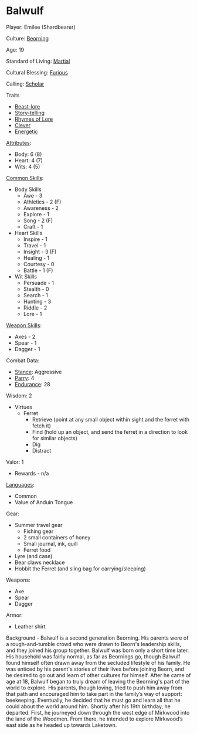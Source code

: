# Balwulf

Player: Emilee (Shardbearer)

Culture: [Beorning](../generation/cultures.md)

Age: 19

Standard of Living: [Martial](../generation/standard-of-living.md)

Cultural Blessing: [Furious](../generation/cultural-blessing.md)

Calling: [Scholar](../generation/callings.md)

Traits
* [Beast-lore](../generation/specialities.md)
* [Story-telling](../generation/specialities.md)
* [Rhymes of Lore](../generation/specialities.md)
* [Clever](../generation/distinctive-features.md)
* [Energetic](../generation/distinctive-features.md)

[Attributes](../generation/background.md):
* Body:  6 (8)
* Heart: 4 (7)
* Wits:  4 (5)

[Common Skills](../generation/common-skill-list.md): 
* Body Skills
    * Awe - 3
    * Athletics - 2 (F)
    * Awareness - 2
    * Explore - 1
    * Song - 2 (F)
    * Craft - 1
* Heart Skills
    * Inspire - 1
    * Travel - 1
    * Insight - 3 (F)
    * Healing - 1
    * Courtesy - 0
    * Battle - 1 (F)
* Wit Skills
    * Persuade - 1
    * Stealth - 0
    * Search - 1
    * Hunting - 3
    * Riddle - 2
    * Lore - 1

[Weapon Skills](../generation/weapon-skill-list.md):
* Axes - 2
* Spear - 1
* Dagger - 1

Combat Data:
* [Stance](../generation/stance.md): Aggressive
* [Parry](../generation/damage-parry.md): 4
* [Endurance](../generation/endurance.md): 28

Wisdom: 2
* Virtues
    * Ferret
        * Retrieve (point at any small object within sight and the ferret with fetch it)
        * Find (hold up an object, and send the ferret in a direction to look for similar objects)
        * Dig
        * Distract

Valor: 1
* Rewards - n/a

[Languages](../generation/languages.md):
* Common
* Value of Anduin Tongue

Gear:
* Summer travel gear
    * Fishing gear
    * 2 small containers of honey
    * Small journal, ink, quill
    * Ferret food
* Lyre (and case)
* Bear claws necklace
* Hobbit the Ferret (and sling bag for carrying/sleeping)

Weapons:
* Axe
* Spear
* Dagger

Armor:
* Leather shirt

Background - Balwulf is a second generation Beorning. His parents were of a rough-and-tumble crowd who were drawn to Beorn's leadership skills, and they joined his group together.  Balwulf was born only a short time later.  His household was fairly normal, as far as Beornings go, though Balwulf found himself often drawn away from the secluded lifestyle of his family. He was enticed by his parent's stories of their lives before joining Beorn, and he desired to go out and learn of other cultures for himself.  After he came of age at 18, Balwulf began to truly dream of leaving the Beorning's part of the world to explore. His parents, though loving, tried to push him away from that path and encouraged him to take part in the family’s way of support: beekeeping. Eventually, he decided that he must go and learn all that he could about the world around him. Shortly after his 19th birthday, he departed. First, he journeyed down through the west edge of Mirkwood into the land of the Woodmen. From there, he intended to explore Mirkwood’s east side as he headed up towards Laketown.

